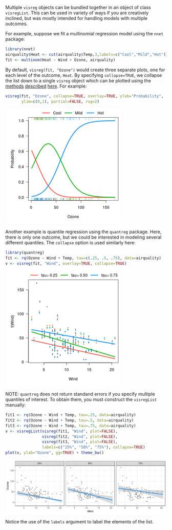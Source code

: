 ---
---



Multiple `visreg` objects can be bundled together in an object of class `visregList`.  This can be used in variety of ways if you are creatively inclined, but was mostly intended for handling models with multiple outcomes.

For example, suppose we fit a multinomial regression model using the `nnet` package:


```r
library(nnet)
airquality$Heat <- cut(airquality$Temp,3,labels=c("Cool","Mild","Hot"))
fit <- multinom(Heat ~ Wind + Ozone, airquality)
```

By default, `visreg(fit, "Ozone")` would create three separate plots, one for each level of the outcome, `Heat`.  By specifying `collapse=TRUE`, we collapse the list down to a single `visreg` object which can be plotted using the [methods](cross.htmp) [described](overlay.html) [here](surface.html).  For example:


```r
visreg(fit, "Ozone", collapse=TRUE, overlay=TRUE, ylab="Probability",
       ylim=c(0,1), partial=FALSE, rug=2)
```

![plot of chunk multinom](img/multi-multinom-1.png)

Another example is quantile regression using the `quantreg` package.  Here, there is only one outcome, but we could be interested in modeling several different quantiles.  The `collapse` option is used similarly here:


```r
library(quantreg)
fit <- rq(Ozone ~ Wind + Temp, tau=c(.25, .5, .75), data=airquality)
v <- visreg(fit, "Wind", overlay=TRUE, collapse=TRUE)
```

![plot of chunk quantreg](img/multi-quantreg-1.png)

NOTE: `quantreg` does not return standand errors if you specify multiple quantiles of interest.  To obtain them, you must construct the `visregList` manually:


```r
fit1 <- rq(Ozone ~ Wind + Temp, tau=.25, data=airquality)
fit2 <- rq(Ozone ~ Wind + Temp, tau=.5, data=airquality)
fit3 <- rq(Ozone ~ Wind + Temp, tau=.75, data=airquality)
v <- visregList(visreg(fit1, "Wind", plot=FALSE),
                visreg(fit2, "Wind", plot=FALSE),
                visreg(fit3, "Wind", plot=FALSE),
                labels=c("25%", "50%", "75%"), collapse=TRUE)
plot(v, ylab="Ozone", gg=TRUE) + theme_bw()
```

![plot of chunk quantreg_bands](img/multi-quantreg_bands-1.png)

Notice the use of the `labels` argument to label the elements of the list.

